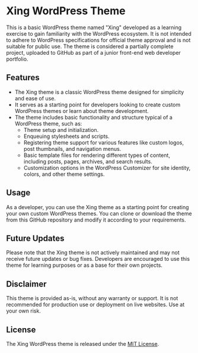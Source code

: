 # Xing WordPress Theme

This is a basic WordPress theme named "Xing" developed as a learning exercise to gain familiarity with the WordPress ecosystem. It is not intended to adhere to WordPress specifications for official theme approval and is not suitable for public use. The theme is considered a partially complete project, uploaded to GitHub as part of a junior front-end web developer portfolio.

## Features

-   The Xing theme is a classic WordPress theme designed for simplicity and ease of use.
-   It serves as a starting point for developers looking to create custom WordPress themes or learn about theme development.
-   The theme includes basic functionality and structure typical of a WordPress theme, such as:
    -   Theme setup and initialization.
    -   Enqueuing stylesheets and scripts.
    -   Registering theme support for various features like custom logos, post thumbnails, and navigation menus.
    -   Basic template files for rendering different types of content, including posts, pages, archives, and search results.
    -   Customization options in the WordPress Customizer for site identity, colors, and other theme settings.

## Usage

As a developer, you can use the Xing theme as a starting point for creating your own custom WordPress themes. You can clone or download the theme from this GitHub repository and modify it according to your requirements.

## Future Updates

Please note that the Xing theme is not actively maintained and may not receive future updates or bug fixes. Developers are encouraged to use this theme for learning purposes or as a base for their own projects.

## Disclaimer

This theme is provided as-is, without any warranty or support. It is not recommended for production use or deployment on live websites. Use at your own risk.

## License

The Xing WordPress theme is released under the [MIT License](LICENSE.md).
